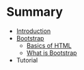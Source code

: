 # Summary

* [Introduction](README.md)
* [Bootstrap](bootstrap.md)
   * [Basics of HTML](bootstrap/basics_of_html.md)
   * [What is Bootstrap](bootstrap/what_is_bootstrap.md)
* Tutorial

